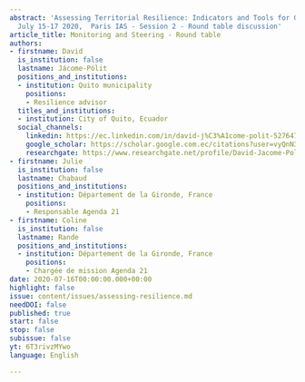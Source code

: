 ```yaml
---
abstract: 'Assessing Territorial Resilience: Indicators and Tools for Governance,
  July 15-17 2020,  Paris IAS - Session 2 - Round table discussion'
article_title: Monitoring and Steering - Round table
authors:
- firstname: David
  is_institution: false
  lastname: Jácome-Pólit
  positions_and_institutions:
  - institution: Quito municipality
    positions:
    - Resilience advisor
  titles_and_institutions:
  - institution: City of Quito, Ecuador
  social_channels:
    linkedin: https://ec.linkedin.com/in/david-j%C3%A1come-polit-52764725
    google_scholar: https://scholar.google.com.ec/citations?user=vyQnN3IAAAAJ&hl=es
    researchgate: https://www.researchgate.net/profile/David-Jacome-Polit
- firstname: Julie
  is_institution: false
  lastname: Chabaud
  positions_and_institutions:
  - institution: Département de la Gironde, France
    positions:
    - Responsable Agenda 21
- firstname: Coline
  is_institution: false
  lastname: Rande
  positions_and_institutions:
  - institution: Département de la Gironde, France
    positions:
    - Chargée de mission Agenda 21
date: 2020-07-16T00:00:00.000+00:00
highlight: false
issue: content/issues/assessing-resilience.md
needDOI: false
published: true
start: false
stop: false
subissue: false
yt: 6T3rivzMYwo
language: English

---
```

<Youtube yt="6T3rivzMYwo" caption="Suivi et pilotage" start="false" stop="false"></Youtube>
